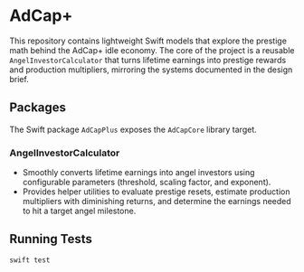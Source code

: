 # AdCap+

This repository contains lightweight Swift models that explore the prestige math
behind the AdCap+ idle economy. The core of the project is a reusable
`AngelInvestorCalculator` that turns lifetime earnings into prestige rewards and
production multipliers, mirroring the systems documented in the design brief.

## Packages

The Swift package `AdCapPlus` exposes the `AdCapCore` library target.

### AngelInvestorCalculator

* Smoothly converts lifetime earnings into angel investors using configurable
  parameters (threshold, scaling factor, and exponent).
* Provides helper utilities to evaluate prestige resets, estimate production
  multipliers with diminishing returns, and determine the earnings needed to hit
  a target angel milestone.

## Running Tests

```bash
swift test
```
